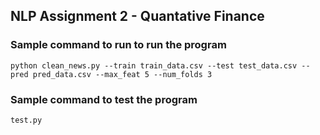 ## NLP Assignment 2 - Quantative Finance 


### Sample command to run to run the program

```python clean_news.py --train train_data.csv --test test_data.csv --pred pred_data.csv --max_feat 5 --num_folds 3```


### Sample command to test the program

```test.py```